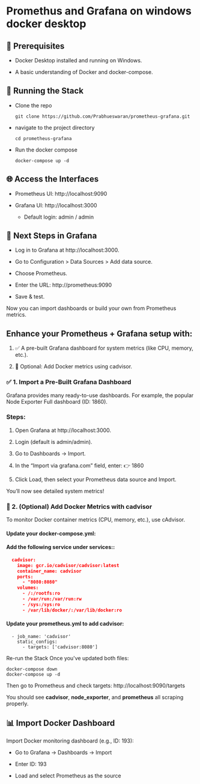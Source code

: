 # Promethus and Grafana on windows docker desktop

## 🔧 Prerequisites

- Docker Desktop installed and running on Windows.

- A basic understanding of Docker and docker-compose.

## 🚀 Running the Stack

- Clone the repo 

    `git clone https://github.com/Prabhueswaran/prometheus-grafana.git`

- navigate to the project directory

    `cd prometheus-grafana`

- Run the docker compose 
 
    `docker-compose up -d`

## 🌐 Access the Interfaces

- Prometheus UI: http://localhost:9090

- Grafana UI: http://localhost:3000

    - Default login: admin / admin

## 🧠 Next Steps in Grafana

- Log in to Grafana at http://localhost:3000.

- Go to Configuration > Data Sources > Add data source.

- Choose Prometheus.

- Enter the URL: http://prometheus:9090

- Save & test.

Now you can import dashboards or build your own from Prometheus metrics.

## Enhance your Prometheus + Grafana setup with:

1. ✅ A pre-built Grafana dashboard for system metrics (like CPU, memory, etc.).

2. 🐳 Optional: Add Docker metrics using cadvisor.


### ✅ 1. Import a Pre-Built Grafana Dashboard

Grafana provides many ready-to-use dashboards. For example, the popular Node Exporter Full dashboard (ID: 1860).

### Steps:
   1. Open Grafana at http://localhost:3000.

   2. Login (default is admin/admin).

   3. Go to Dashboards → Import.

   4. In the “Import via grafana.com” field, enter:
👉 1860

   1. Click Load, then select your Prometheus data source and Import.

You’ll now see detailed system metrics!


### 🐳 2. (Optional) Add Docker Metrics with cadvisor

To monitor Docker container metrics (CPU, memory, etc.), use cAdvisor.

#### Update your docker-compose.yml:
#### Add the following service under services::

```json
  cadvisor:
    image: gcr.io/cadvisor/cadvisor:latest
    container_name: cadvisor
    ports:
      - "8080:8080"
    volumes:
      - /:/rootfs:ro
      - /var/run:/var/run:rw
      - /sys:/sys:ro
      - /var/lib/docker/:/var/lib/docker:ro

```

#### Update your prometheus.yml to add cadvisor:

```
  - job_name: 'cadvisor'
    static_configs:
      - targets: ['cadvisor:8080']

```

Re-run the Stack
Once you've updated both files:

```
docker-compose down
docker-compose up -d

```

Then go to Prometheus and check targets: http://localhost:9090/targets

You should see **cadvisor**, **node_exporter**, and **prometheus** all scraping properly.

## 📊 Import Docker Dashboard

Import Docker monitoring dashboard (e.g., ID: 193):

- Go to Grafana → Dashboards → Import

- Enter ID: 193

- Load and select Prometheus as the source